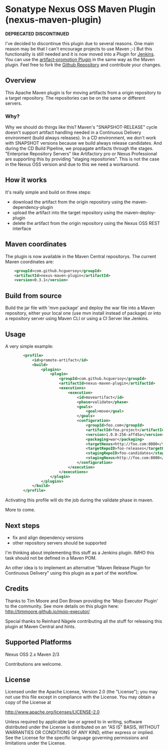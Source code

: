 # Sonatype Nexus OSS Maven Plugin (nexus-maven-plugin)


**DEPRECATED** **DISCONTINUED**

I've decided to discontinue this plugin due to several reasons. One main reason may be that I can't encourage projects to use Maven ;-)
But this functionality is still needed and it is now moved into a Plugin for [Jenkins](http://jenkins-ci.org). You can use the [artifact-promotion Plugin](https://wiki.jenkins-ci.org/display/JENKINS/ArtifactPromotionPlugin) in the same way as the Maven plugin.
Feel free to fork the [Github Repository](https://github.com/jenkinsci/artifact-promotion-plugin) and contribute your changes.

## Overview

This Apache Maven plugin is for moving artifacts from a origin repository 
to a target repository. The repositories can be on the same or different servers.

### Why?

Why we should do things like this? 
Maven's "SNAPSHOT-RELEASE" cycle doesn't support artifact handling needed in a 
Continuous Delivery environment (build always releases). In a CD environment, we
don't work with SNAPSHOT versions because we build always release candidates.
And during the CD Build Pipeline, we propagate artifacts through the stages.
"Enterprise Repository Servers" like Artifactory pro or Nexus Professional are 
supporting this by providing "staging repositories". This is not the
case in the Nexus OSS version and due to this we need a workaround.

## How it works

It's really simple and build on three steps:

- download the artifact from the origin repository using the maven-dependency-plugin
- upload the artifact into the target repository using the maven-deploy-plugin
- delete the artifact from the origin repository using the Nexus OSS REST interface

## Maven coordinates

The plugin is now available in the Maven Central repositorys.
The current Maven coordinates are:

```XML
    <groupId>com.github.hcguersoy</groupId>
    <artifactId>nexus-maven-plugin</artifactId>
    <version>0.3.1</version>
```

## Build from source

Build the jar file with 'mvn package' and deploy the war file into a Maven repository, 
either your local one (use mvn install instead of package) or into a repository server using
Maven CLI or using a CI Server like Jenkins.

## Usage

A very simple example:

```XML
        <profile>
            <id>promote-artifact</id>
            <build>
                <plugins>
                    <plugin>
                        <groupId>com.github.hcguersoy</groupId>
                        <artifactId>nexus-maven-plugin</artifactId>
                        <executions>
                            <execution>
                                <id>moveartifact</id>
                                <phase>validate</phase>
                                <goals>
                                    <goal>move</goal>
                                </goals>
                                <configuration>
                                    <groupId>foo.com</groupId>
                                    <artifactId>foo.project</artifactId>
                                    <version>1.0.0-256-aff45a</version>
                                    <packaging>war</packaging>
                                    <targetNexus>http://foo.com:8080</targetNexus>
                                    <targetRepoID>foo-releases</targetRepoID>
                                    <stagingRepoID>foo-candidates</stagingRepoID>
                                    <stagingNexus>http://foo.com:8080</stagingNexus>
                                </configuration>
                            </execution>
                        </executions>
                    </plugin>
                </plugins>
            </build>
        </profile>
```

Activating this profile will do the job during the validate phase in maven.

More to come.

## Next steps

- fix and align dependency versions
- other repository servers should be supported 

I'm thinking about implementing this stuff as a Jenkins plugin. IMHO this task should not be defined in a Maven POM. 

An other idea is to implement an alternative "Maven Release Plugin for Continuous Delivery" using this plugin as a part of the workflow.

## Credits

Thanks to Tim Moore and Don Brown providing the 'Mojo Executor Plugin' to the community.
See more details on this plugin here: http://timmoore.github.io/mojo-executor/

Special thanks to Reinhard Nägele contributing all the stuff for releasing this plugin at Maven Central and hints.

## Supported Platforms

Nexus OSS 2.x
Maven 2/3

Contributions are welcome.

## License

Licensed under the Apache License, Version 2.0 (the "License"); 
you may not use this file except in compliance with the License. 
You may obtain a copy of the License at

http://www.apache.org/licenses/LICENSE-2.0

Unless required by applicable law or agreed to in writing, software distributed 
under the License is distributed on an "AS IS" BASIS, WITHOUT WARRANTIES OR 
CONDITIONS OF ANY KIND, either express or implied. See the License for the 
specific language governing permissions and limitations under the License.
